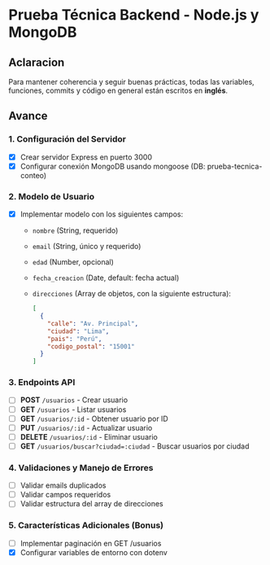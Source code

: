 # Prueba Técnica Backend - Node.js y MongoDB

## Aclaracion

Para mantener coherencia y seguir buenas prácticas, todas las variables, funciones, commits y código en general están escritos en **inglés**.  

## Avance

### 1. Configuración del Servidor

- [x] Crear servidor Express en puerto 3000
- [x] Configurar conexión MongoDB usando mongoose (DB: prueba-tecnica-conteo)

### 2. Modelo de Usuario

- [x] Implementar modelo con los siguientes campos:
  - `nombre` (String, requerido)
  - `email` (String, único y requerido)
  - `edad` (Number, opcional)
  - `fecha_creacion` (Date, default: fecha actual)
  - `direcciones` (Array de objetos, con la siguiente estructura):

    ```json
    [
      {
        "calle": "Av. Principal",
        "ciudad": "Lima",
        "pais": "Perú",
        "codigo_postal": "15001"
      }
    ]
    ```

### 3. Endpoints API

- [ ] **POST** `/usuarios` - Crear usuario
- [ ] **GET** `/usuarios` - Listar usuarios
- [ ] **GET** `/usuarios/:id` - Obtener usuario por ID
- [ ] **PUT** `/usuarios/:id` - Actualizar usuario
- [ ] **DELETE** `/usuarios/:id` - Eliminar usuario
- [ ] **GET** `/usuarios/buscar?ciudad=:ciudad` - Buscar usuarios por ciudad

### 4. Validaciones y Manejo de Errores

- [ ] Validar emails duplicados
- [ ] Validar campos requeridos
- [ ] Validar estructura del array de direcciones

### 5. Características Adicionales (Bonus)

- [ ] Implementar paginación en GET /usuarios
- [x] Configurar variables de entorno con dotenv
